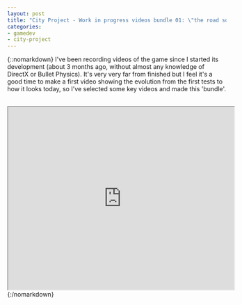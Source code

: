 ```yaml
---
layout: post
title: "City Project - Work in progress videos bundle 01: \"the road so far...\""
categories:
- gamedev
- city-project
---
```


{::nomarkdown}
I've been recording videos of the game since I started its development (about 3 months ago, without almost any knowledge of DirectX or Bullet Physics). It's very very far from finished but I feel it's a good time to make a first video showing the evolution from the first tests to how it looks today, so I've selected some key videos and made this 'bundle'.<br /><br /><div style="text-align: center;"><iframe height="420" src="http://www.youtube.com/embed/5UUaVJb2D3A" width="520"></iframe></div>
{:/nomarkdown}